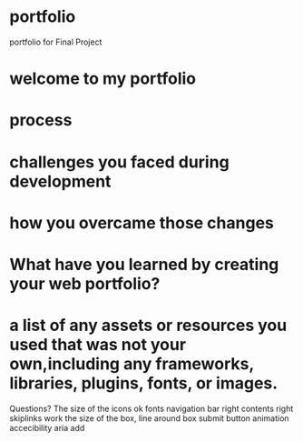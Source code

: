 # portfolio
portfolio for Final Project

# welcome to my portfolio

# process 

# challenges you faced during development
# how you overcame those changes

# What have you learned by creating your web portfolio? 

# a list of any assets or resources you used that was not your own,including any frameworks, libraries, plugins, fonts, or images. 


Questions?
The size of the icons ok
fonts
navigation bar right 
contents right
skiplinks work
the size of the box, line around box
submit button animation
accecibility aria add